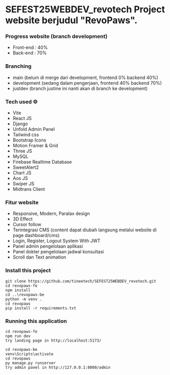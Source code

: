 # SEFEST25WEBDEV_revotech Project website berjudul "RevoPaws".

### Progress website (branch development)
- Front-end : 40%
- Back-end : 70%

### Branching
- main (belum di merge dari development, frontend 0% backend 40%)
- development (sedang dalam pengerjaan, frontend 40% backend 70%)
- justdev (branch justine ini nanti akan di branch ke development)

### Tech used ⚙
- Vite
- React JS
- Django
- Unfold Admin Panel
- Tailwind css
- Bootstrap Icons
- Motion Framer & Grid
- Three JS
- MySQL
- Firebase Realtime Database
- SweetAlert2
- Chart JS
- Aos JS
- Swiper JS
- Midtrans Client

### Fitur website
- Responsive, Modern, Paralax design
- 3D Effect
- Cursor follow
- Terintegrasi CMS (content dapat diubah langsung melalui website di page dashboard/cms)
- Login, Register, Logout System With JWT
- Panel admin pengelolaan aplikasi
- Panel dokter pengelolaan jadwal konsultasi
- Scroll dan Text animation

###  Install this project
 ```
git clone https://github.com/tineetech/SEFEST25WEBDEV_revotech.git
cd revopaws-fe
npm install
cd ..\revopaws-be
python -m venv .
cd revopaws
pip install -r requirements.txt
```

### Running this application
```
cd revopaws-fe 
npm run dev
try landing page in http://localhost:5173/
```
```
cd revopaws-be 
venv\Scripts\activate
cd revopaws
py manage.py runserver
try admin panel in http://127.0.0.1:8000/admin
```
